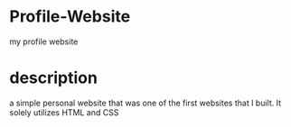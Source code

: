# Profile-Website
my profile website

# description
a simple personal website that was one of the first websites that I built. It solely utilizes HTML and CSS
